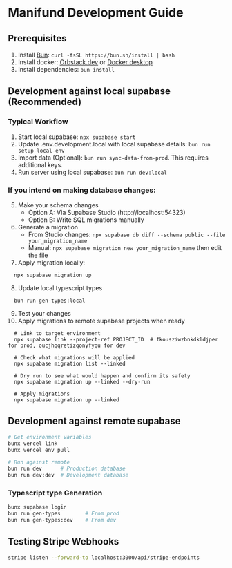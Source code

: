 # Manifund Development Guide

## Prerequisites

1. Install [Bun](https://bun.sh/): `curl -fsSL https://bun.sh/install | bash`
2. Install docker: [Orbstack.dev](https://orbstack.dev/) or [Docker desktop](https://docs.docker.com/desktop/setup/install/mac-install/)
3. Install dependencies: `bun install`

## Development against local supabase (Recommended)

### Typical Workflow

1. Start local supabase: `npx supabase start`
2. Update .env.development.local with local supabase details: `bun run setup-local-env`
3. Import data (Optional): `bun run sync-data-from-prod`. This requires additional keys.
4. Run server using local supabase: `bun run dev:local`

### If you intend on making database changes:
5. Make your schema changes
   - Option A: Via Supabase Studio (http://localhost:54323)
   - Option B: Write SQL migrations manually
6. Generate a migration
   - From Studio changes: `npx supabase db diff --schema public --file your_migration_name`
   - Manual: `npx supabase migration new your_migration_name` then edit the file
7. Apply migration locally:
  ```
    npx supabase migration up
  ```
8. Update local typescript types
  ```
    bun run gen-types:local
  ```
9. Test your changes
10. Apply migrations to remote supabase projects when ready
  ```
    # Link to target environment
    npx supabase link --project-ref PROJECT_ID  # fkousziwzbnkdkldjper for prod, oucjhqqretizqonyfyqu for dev

    # Check what migrations will be applied
    npx supabase migration list --linked

    # Dry run to see what would happen and confirm its safety
    npx supabase migration up --linked --dry-run

    # Apply migrations
    npx supabase migration up --linked
  ```


## Development against remote supabase

```bash
# Get environment variables
bunx vercel link
bunx vercel env pull

# Run against remote
bun run dev      # Production database
bun run dev:dev  # Development database
```


### Typescript type Generation

```bash
bunx supabase login
bun run gen-types        # From prod
bun run gen-types:dev    # From dev
```

## Testing Stripe Webhooks

```bash
stripe listen --forward-to localhost:3000/api/stripe-endpoints
```
